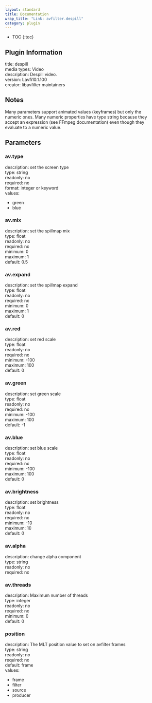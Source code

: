 ```yaml
---
layout: standard
title: Documentation
wrap_title: "Link: avfilter.despill"
category: plugin
---
```

* TOC
{:toc}

## Plugin Information

title: despill  
media types:
Video  
description: Despill video.  
version: Lavfi10.1.100  
creator: libavfilter maintainers  

## Notes

Many parameters support animated values (keyframes) but only the numeric ones. Many numeric properties have type string because they accept an expression (see FFmpeg documentation) even though they evaluate to a numeric value.

## Parameters

### av.type

  
description:
set the screen type  
type: string  
readonly: no  
required: no  
format: integer or keyword  
values:  

* green
* blue

### av.mix

  
description:
set the spillmap mix  
type: float  
readonly: no  
required: no  
minimum: 0  
maximum: 1  
default: 0.5  

### av.expand

  
description:
set the spillmap expand  
type: float  
readonly: no  
required: no  
minimum: 0  
maximum: 1  
default: 0  

### av.red

  
description:
set red scale  
type: float  
readonly: no  
required: no  
minimum: -100  
maximum: 100  
default: 0  

### av.green

  
description:
set green scale  
type: float  
readonly: no  
required: no  
minimum: -100  
maximum: 100  
default: -1  

### av.blue

  
description:
set blue scale  
type: float  
readonly: no  
required: no  
minimum: -100  
maximum: 100  
default: 0  

### av.brightness

  
description:
set brightness  
type: float  
readonly: no  
required: no  
minimum: -10  
maximum: 10  
default: 0  

### av.alpha

  
description:
change alpha component  
type: string  
readonly: no  
required: no  

### av.threads

  
description:
Maximum number of threads  
type: integer  
readonly: no  
required: no  
minimum: 0  
default: 0  

### position

  
description:
The MLT position value to set on avfilter frames  
type: string  
readonly: no  
required: no  
default: frame  
values:  

* frame
* filter
* source
* producer

